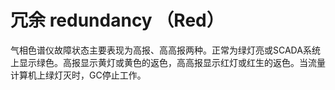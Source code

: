 # 冗余 redundancy （Red）
气相色谱仪故障状态主要表现为高报、高高报两种。正常为绿灯亮或SCADA系统上显示绿色。高报显示黄灯或黄色的返色，高高报显示红灯或红生的返色。当流量计算机上绿灯灭时，GC停止工作。

